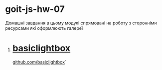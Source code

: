 # goit-js-hw-07

Домашні завдання в цьому модулі спрямовані на роботу з сторонніми ресурсами які оформлюють галереї

1. <h1><a href="https://basiclightbox.electerious.com/" target="_blank">basiclightbox</a></h1>
   <a href="https://github.com/electerious/basicLightbox">github.com/basiclightbox</a>`
